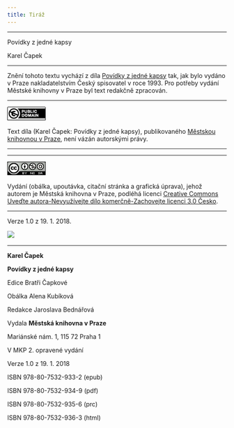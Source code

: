 ```yaml
---
title: Tiráž
---
```


***

Povídky z jedné kapsy

Karel Čapek


***

Znění tohoto textu vychází z díla [Povídky z jedné kapsy](https://search.mlp.cz/cz/titul/povidky-z-jedne-a-z-druhe-kapsy/42054/) tak, jak bylo vydáno v Praze nakladatelstvím Český spisovatel v roce 1993. Pro potřeby vydání Městské knihovny v Praze byl text redakčně zpracován.

* * *

[![](./resources/image001.jpg)](http://creativecommons.org/publicdomain/mark/1.0/deed.cs)

Text díla (Karel Čapek: Povídky z jedné kapsy), publikovaného [Městskou knihovnou v Praze](https://www.mlp.cz/cz/), není vázán autorskými právy.

* * *

* * *

[![](./resources/image002.jpg)](http://creativecommons.org/licenses/by-nc-sa/3.0/cz/)

Vydání (obálka, upoutávka, citační stránka a grafická úprava), jehož autorem je Městská knihovna v Praze, podléhá licenci [Creative Commons Uveďte autora-Nevyužívejte dílo komerčně-Zachovejte licenci 3.0 Česko](https://creativecommons.org/licenses/by-nc-sa/3.0/cz/).

* * *

Verze 1.0 z 19. 1. 2018.

![](../Images/image003.png)


***

**Karel Čapek**

**Povídky z jedné kapsy**

Edice Bratři Čapkové

Obálka Alena Kubíková

Redakce Jaroslava Bednářová

Vydala **Městská knihovna v Praze**

Mariánské nám. 1, 115 72 Praha 1

V MKP 2. opravené vydání

Verze 1.0 z 19. 1. 2018

ISBN 978-80-7532-933-2 (epub)

ISBN 978-80-7532-934-9 (pdf)

ISBN 978-80-7532-935-6 (prc)

ISBN 978-80-7532-936-3 (html)

